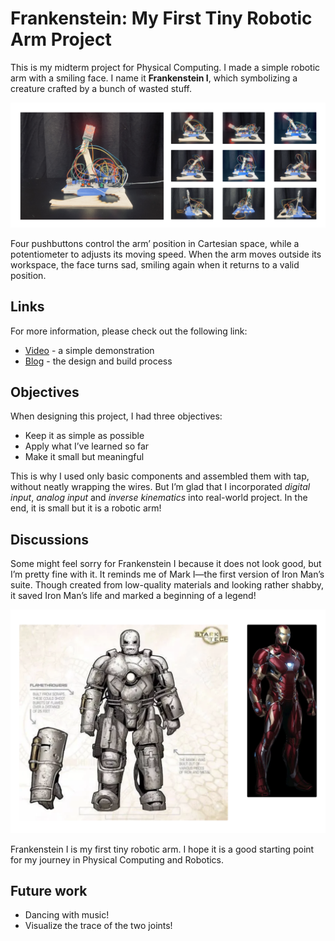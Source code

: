 # Frankenstein: My First Tiny Robotic Arm Project

This is my midterm project for Physical Computing. I made a simple robotic arm with a smiling face. I name it **Frankenstein I**, which symbolizing a creature crafted by a bunch of wasted stuff.

![cover](./img/cover.png)

Four pushbuttons control the arm’ position in Cartesian space, while a potentiometer to adjusts its moving speed. When the arm moves outside its workspace, the face turns sad, smiling again when it returns to a valid position.

## Links

For more information, please check out the following link:

- [Video](https://drive.google.com/file/d/1DDYvQkuoxJn31Q663QZJp7O8A2DMUf7v/view) - a simple demonstration
- [Blog](https://spangle-clutch-0a2.notion.site/Week6-Midterm-Project-1268ad8589b6808fa3a2e3d39f1ea35d) - the design and build process

## Objectives

When designing this project, I had three objectives:

- Keep it as simple as possible
- Apply what I’ve learned so far
- Make it small but meaningful

This is why I used only basic components and assembled them with tap, without neatly wrapping the wires. But I’m glad that I incorporated _digital input_, _analog input_ and _inverse kinematics_ into real-world project. In the end, it is small but it is a robotic arm!

## Discussions

Some might feel sorry for Frankenstein I because it does not look good, but I’m pretty fine with it. It reminds me of Mark I—the first version of Iron Man’s suite. Though created from low-quality materials and looking rather shabby, it saved Iron Man’s life and marked a beginning of a legend!

![iron_man](./img/iron_man.png)

Frankenstein I is my first tiny robotic arm. I hope it is a good starting point for my journey in Physical Computing and Robotics.

## Future work

- Dancing with music!
- Visualize the trace of the two joints!
